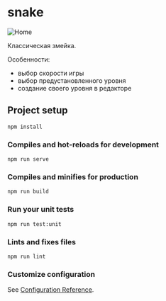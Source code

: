 # snake

![Home](https://i.ibb.co/6shts2n/gallery.png)

Классическая змейка.

Особенности:

- выбор скорости игры
- выбор предустановленного уровня
- создание своего уровня в редакторе

## Project setup
```
npm install
```

### Compiles and hot-reloads for development
```
npm run serve
```

### Compiles and minifies for production
```
npm run build
```

### Run your unit tests
```
npm run test:unit
```

### Lints and fixes files
```
npm run lint
```

### Customize configuration
See [Configuration Reference](https://cli.vuejs.org/config/).
